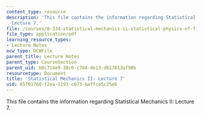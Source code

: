 ```yaml
---
content_type: resource
description: 'This file contains the information regarding Statistical Mechanics II:
  Lecture 7.'
file: /courses/8-334-statistical-mechanics-ii-statistical-physics-of-fields-spring-2014/85f01760f2ea1193c673baffce5c25e6_MIT8_334S14_Lec7.pdf
file_type: application/pdf
learning_resource_types:
- Lecture Notes
ocw_type: OCWFile
parent_title: Lecture Notes
parent_type: CourseSection
parent_uid: b0c714e9-38c6-c784-de13-d617813af98b
resourcetype: Document
title: 'Statistical Mechanics II: Lecture 7'
uid: 85f01760-f2ea-1193-c673-baffce5c25e6
---
```

This file contains the information regarding Statistical Mechanics II: Lecture 7.

